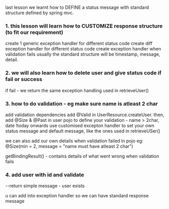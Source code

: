 

last lesson we learnt how to DEFINE a status message with standard 
structure defined by spring mvc.

### 1. this lesson will learn how to CUSTOMIZE response structure (to fit our requirement)
create 1 generic exception handler for different status code
create diff exception handler for different status code 
create exception handler when validation fails
usually the standard structure will be timestamp, message, detail.

### 2. we will also learn how to delete user and give status code if fail or success
if fail - we return the same exception handling used in retrieveUser()



### 3. how to do validation - eg make sure name is atleast 2 char 
add validation dependencies
add @Valid in UserResource.createUser. then,
add @Size & @Past in user pojo to define your validation - name > 2char, date !today onwards
use customised excepton handler to set your own status message 
and default message, like the ones used in retrieveUSer()

we can also add our own details when validation failed in pojo eg:
@Size(min = 2, message = "name must have atleast 2 char")

getBindingResult() - contains details of what went wrong 
when validation fails

### 4. add user with id and validate
--return simple message - user exists

u can add into exception handler so we can have standard response message
